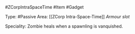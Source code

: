#ZCorpIntraSpaceTime #Item #Gadget

Type: #Passive
Area: [[ZCorp Intra-Space-Time]]
*Armour slot*

Speciality: Zombie heals when a spawnling is vanquished.
